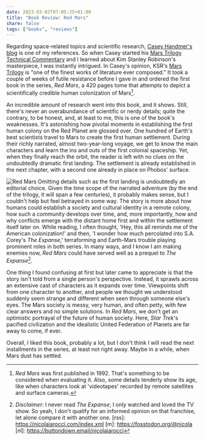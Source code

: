 ```yaml
---
date: 2023-03-02T07:05:25+01:00
title: "Book Review: Red Mars"
share: false
tags: ["books", "reviews"]
---
```

Regarding space-related topics and scientific research, [Casey Handmer's blog][1] is one of my references. So when Casey
started his [Mars Trilogy Technical Commentary][2] and I learned about Kim Stanley Robinson's masterpiece, I was
instantly intrigued. In Casey's opinion, KSR's [Mars Trilogy][3] is "one of the finest works of literature ever
composed." It took a couple of weeks of futile resistance before I gave in and ordered the first book in the series, *Red
Mars*, a 420 pages tome that attempts to depict a scientifically credible human colonization of Mars[^4].

An incredible amount of research went into this book, and it shows. Still, there's never an overabundance of scientific
or nerdy details; quite the contrary, to be honest, and, at least to me, this is one of the book's weaknesses. It's
astonishing how pivotal moments in establishing the first human colony on the Red Planet are glossed over. One hundred
of Earth's best scientists travel to Mars to create the first human settlement. During their richly narrated, almost
two-year-long voyage, we get to know the main characters and learn the ins and outs of the first colonial spaceship.
Yet, when they finally reach the orbit, the reader is left with no clues on the undoubtedly dramatic first landing. The
settlement is already established in the next chapter, with a second one already in place on Phobos' surface. 

![Red Mars](/images/red-mars.jpg#right)
Omitting details such as the first landing is undoubtedly an editorial choice. Given the time scope of the narrated
adventure (by the end of the trilogy, it will span a few centuries), it probably makes sense, but I couldn't help but
feel betrayed in some way. The story is more about how humans could establish a society and cultural identity in a
remote colony, how such a community develops over time, and, more importantly, how and why conflicts emerge with the
distant home first and within the settlement itself later on. While reading, I often thought, 'Hey, this all reminds me
of the  American colonization!' and then, 'I wonder how much percolated into S.A. Corey's *The Expanse*,' terraforming
and Earth-Mars trouble playing prominent roles in both series. In many ways, and I know I am making enemies now, *Red
Mars* could have served well as a prequel to *The Expanse*[^5].

One thing I found confusing at first but later came to appreciate is that the story isn't told from a single person's
perspective. Instead, it sprawls across an extensive cast of characters as it expands over time. Viewpoints shift from
one character to another, and people we thought we understood suddenly seem strange and different when seen through
someone else's eyes. The Mars society is messy, very human, and often petty, with few clear answers and no simple
solutions. In *Red Mars*, we don't get an optimistic portrayal of the future of human society. Here, *Star Trek*'s
pacified civilization and the idealistic United Federation of Planets are far away to come, if ever.

Overall, I liked this book, probably a lot, but I don't think I will read the next installments in the series, at least
not right away. Maybe in a while, when Mars dust has settled.



[1]: https://caseyhandmer.wordpress.com/
[2]: https://caseyhandmer.wordpress.com/2022/12/13/mars-trilogy-technical-commentary/
[3]: https://en.wikipedia.org/wiki/Mars_trilogy
[^4]: *Red Mars* was first published in 1992. That's something to be considered when evaluating it. Also, some details tenderly show its age, like when characters look at 'videotapes' recorded by remote satellites and surface cameras.
[^5]: *Disclaimer*: I never read *The Expanse*; I only watched and loved the TV show. So yeah, I don't qualify for an informed opinion on that franchise, let alone compare it with another one.
[rss]: https://nicolaiarocci.com/index.xml
[m]: https://fosstodon.org/@nicola
[nl]: https://buttondown.email/nicolaiarocci
